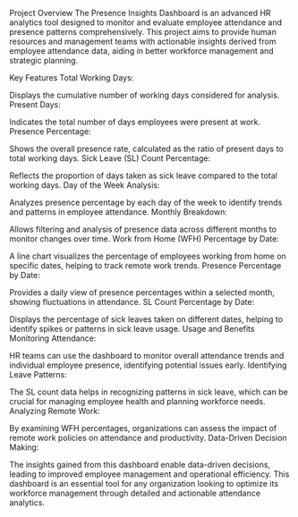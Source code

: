 Project Overview
The Presence Insights Dashboard is an advanced HR analytics tool designed to monitor and evaluate employee attendance and presence patterns comprehensively. This project aims to provide human resources and management teams with actionable insights derived from employee attendance data, aiding in better workforce management and strategic planning.

Key Features
Total Working Days:

Displays the cumulative number of working days considered for analysis.
Present Days:

Indicates the total number of days employees were present at work.
Presence Percentage:

Shows the overall presence rate, calculated as the ratio of present days to total working days.
Sick Leave (SL) Count Percentage:

Reflects the proportion of days taken as sick leave compared to the total working days.
Day of the Week Analysis:

Analyzes presence percentage by each day of the week to identify trends and patterns in employee attendance.
Monthly Breakdown:

Allows filtering and analysis of presence data across different months to monitor changes over time.
Work from Home (WFH) Percentage by Date:

A line chart visualizes the percentage of employees working from home on specific dates, helping to track remote work trends.
Presence Percentage by Date:

Provides a daily view of presence percentages within a selected month, showing fluctuations in attendance.
SL Count Percentage by Date:

Displays the percentage of sick leaves taken on different dates, helping to identify spikes or patterns in sick leave usage.
Usage and Benefits
Monitoring Attendance:

HR teams can use the dashboard to monitor overall attendance trends and individual employee presence, identifying potential issues early.
Identifying Leave Patterns:

The SL count data helps in recognizing patterns in sick leave, which can be crucial for managing employee health and planning workforce needs.
Analyzing Remote Work:

By examining WFH percentages, organizations can assess the impact of remote work policies on attendance and productivity.
Data-Driven Decision Making:

The insights gained from this dashboard enable data-driven decisions, leading to improved employee management and operational efficiency.
This dashboard is an essential tool for any organization looking to optimize its workforce management through detailed and actionable attendance analytics.
